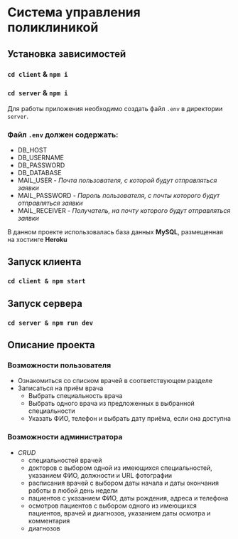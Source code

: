 # Система управления поликлиникой

## Установка зависимостей

### `cd client` & `npm i`

### `cd server` &  `npm i`

Для работы приложения необходимо создать файл `.env` в директории `server`.

### Файл `.env` должен содержать:
- DB_HOST
- DB_USERNAME
- DB_PASSWORD
- DB_DATABASE
- MAIL_USER - *Почта пользователя, с которой будут отправляться заявки*
- MAIL_PASSWORD - *Пароль пользователя, с почты которого будут отправляться заявки*
- MAIL_RECEIVER - *Получатель, на почту которого будут отправляться заявки*

В данном проекте использовалась база данных **MySQL**, размещенная на хостинге **Heroku**

## Запуск клиента
### `cd client & npm start`

## Запуск сервера
### `cd server & npm run dev`

## Описание проекта
### Возможности пользователя
- Ознакомиться со списком врачей в соответствующем разделе
- Записаться на приём врача
  - Выбрать специальность врача
  - Выбрать одного врача из предложенных в выбранной специальности
  - Указать ФИО, телефон и выбрать дату приёма, если она доступна
### Возможности администратора
- *CRUD*
  - специальностей врачей
  - докторов с выбором одной из имеющихся специальностей, указанием ФИО, должности и URL фотографии
  - расписания врачей с выбором даты начала и даты окончания работы в любой день недели
  - пациентов с указанием ФИО, даты рождения, адреса и телефона
  - осмотров пациентов с выбором одного из имеющихся пациентов, врачей и диагнозов, указанием даты осмотра и комментария
  - диагнозов
